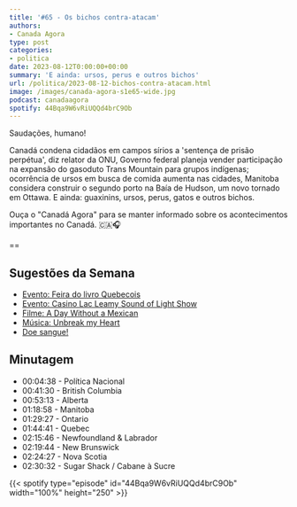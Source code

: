```yaml
---
title: '#65 - Os bichos contra-atacam'
authors:
- Canada Agora
type: post
categories:
- politica
date: 2023-08-12T0:00:00+00:00
summary: 'E ainda: ursos, perus e outros bichos'
url: /politica/2023-08-12-bichos-contra-atacam.html
image: /images/canada-agora-s1e65-wide.jpg
podcast: canadaagora
spotify: 44Bqa9W6vRiUQQd4brC9Ob
---
```


Saudações, humano!

Canadá condena cidadãos em campos sírios a 'sentença de prisão perpétua', diz relator da ONU, Governo federal planeja vender participação na expansão do gasoduto Trans Mountain para grupos indígenas; ocorrência de ursos em busca de comida aumenta nas cidades, Manitoba considera construir o segundo porto na Baía de Hudson, um novo tornado em Ottawa. E ainda: guaxinins, ursos, perus, gatos e outros bichos.

Ouça o "Canadá Agora" para se manter informado sobre os acontecimentos importantes no Canadá. 🇨🇦🎧

==

## Sugestões da Semana
- [Evento: Feira do livro Quebecois](https://www.facebook.com/events/2901106580035688)
- [Evento: Casino Lac Leamy Sound of Light Show](https://rove.me/to/ottawa/casino-lacleamy-sound-of-light-show)
- [Filme: A Day Without a Mexican](https://www.imdb.com/title/tt0377744/)
- [Música: Unbreak my Heart](https://www.youtube.com/watch?v=p2Rch6WvPJE)
- [Doe sangue!](https://blood.ca)

## Minutagem

- 00:04:38 - Política Nacional
- 00:41:30 - British Columbia
- 00:53:13 - Alberta
- 01:18:58 - Manitoba
- 01:29:27 - Ontario
- 01:44:41 - Quebec
- 02:15:46 - Newfoundland & Labrador
- 02:19:44 - New Brunswick
- 02:24:27 - Nova Scotia
- 02:30:32 - Sugar Shack / Cabane à Sucre

{{< spotify type="episode" id="44Bqa9W6vRiUQQd4brC9Ob" width="100%" height="250" >}}
